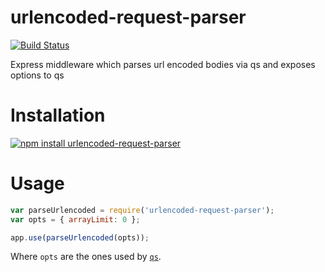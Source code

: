 urlencoded-request-parser
=========================

[![Build Status][travis-image]][travis-url]

Express middleware which parses url encoded bodies via qs and exposes options to qs

Installation
============
[![npm install urlencoded-request-parser][npm-image]][npm-url]

Usage
=====

```javascript
var parseUrlencoded = require('urlencoded-request-parser');
var opts = { arrayLimit: 0 };

app.use(parseUrlencoded(opts));
```

Where `opts` are the ones used by [`qs`](https://github.com/hapijs/qs).

[npm-image]: https://nodei.co/npm/urlencoded-request-parser.png?downloads=true
[npm-url]: https://www.npmjs.org/package/urlencoded-request-parser
[travis-image]: https://travis-ci.org/apechimp/urlencoded-request-parser.svg
[travis-url]: https://travis-ci.org/apechimp/urlencoded-request-parser
